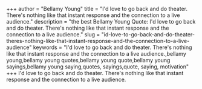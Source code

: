 +++
author = "Bellamy Young"
title = "I'd love to go back and do theater. There's nothing like that instant response and the connection to a live audience."
description = "the best Bellamy Young Quote: I'd love to go back and do theater. There's nothing like that instant response and the connection to a live audience."
slug = "id-love-to-go-back-and-do-theater-theres-nothing-like-that-instant-response-and-the-connection-to-a-live-audience"
keywords = "I'd love to go back and do theater. There's nothing like that instant response and the connection to a live audience.,bellamy young,bellamy young quotes,bellamy young quote,bellamy young sayings,bellamy young saying,quotes, sayings,quote, saying, motivation"
+++
I'd love to go back and do theater. There's nothing like that instant response and the connection to a live audience.
